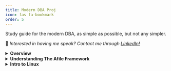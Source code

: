 ```yaml
---
title: Modern DBA Proj
icon: fas fa-bookmark
order: 5
---
```


Study guide for the modern DBA, as simple as possible, but not any simpler.

📢 _Interested in having me speak? Contact me through [LinkedIn!](https://www.linkedin.com/in/richard-koranteng)_

<details>
    <summary><b>Overview</b></summary>

    - Why the Modern DBA Project (soon)
    
    - What's a Modern DBA (soon)
</details>

<details>
    <summary><b>Understanding The Afile Framework</b></summary>

    - Software Development Lifycycle (soon)
    - Waterfall (soon)
    - Agile (soon)
    - Scrum (soon)
    - DevOps (soon)
</details>

<details>
    <summary><b>Intro to Linux</b></summary>

    - Overview of Linux (soon)
    - Linux FHS and Permissions (soon)
    - Linux Terminal and Command Structure (soon)
    - File and Directory Operations Commands (soon)
    - File Permission Commands (soon)
    - File Compression and Archiving Commands (soon)
    - Process Management Commands (soon)
    - System Information Commands (soon)
    - Network Commands (soon)
    - Linux Variables (soon)
    - IF Statement (soon)
    - IF ELSE Statement (soon)
    - IF ELIF Statement (soon)
    - Comparison Operators (soon)
    - Vi
</details>
